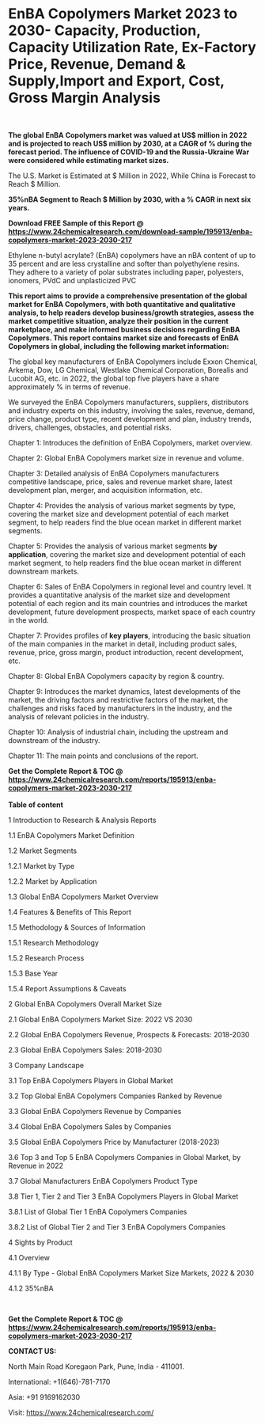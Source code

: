 <h1>EnBA Copolymers Market 2023 to 2030- Capacity, Production, Capacity Utilization Rate, Ex-Factory Price, Revenue, Demand & Supply,Import and Export, Cost, Gross Margin Analysis</h1><br/><p><strong>The global EnBA Copolymers market was valued at US$ million in 2022 and is projected to reach US$ million by 2030, at a <strong>CAGR</strong> of % during the forecast period. The influence of COVID-19 and the Russia-Ukraine War were considered while estimating market sizes.</strong></p><p>The U.S. Market is Estimated at $ Million in 2022, While China is Forecast to Reach $ Million.</p><p><strong>35%nBA Segment to Reach $ Million by 2030, with a % <strong>CAGR</strong> in next six years.</strong></p><div><b>Download FREE Sample of this Report @ <a href="https://www.24chemicalresearch.com/download-sample/195913/enba-copolymers-market-2023-2030-217">https://www.24chemicalresearch.com/download-sample/195913/enba-copolymers-market-2023-2030-217</a></b></div><p>
 
 Ethylene n-butyl acrylate? (EnBA) copolymers have an nBA content of up to 35 percent and are less crystalline and softer than polyethylene resins. They adhere to a variety of polar substrates including paper, polyesters, ionomers, PVdC and unplasticized PVC</p><p><strong>This report aims to provide a comprehensive presentation of the global market for EnBA Copolymers, with both quantitative and qualitative analysis, to help readers develop business/growth strategies, assess the market competitive situation, analyze their position in the current marketplace, and make informed business decisions regarding EnBA Copolymers. This report contains market size and forecasts of EnBA Copolymers in global, including the following market information:</strong></p><p>The global key manufacturers of EnBA Copolymers include Exxon Chemical, Arkema, Dow, LG Chemical, Westlake Chemical Corporation, Borealis and Lucobit AG, etc. in 2022, the global top five players have a share approximately % in terms of revenue.</p><p>We surveyed the EnBA Copolymers manufacturers, suppliers, distributors and industry experts on this industry, involving the sales, revenue, demand, price change, product type, recent development and plan, industry trends, drivers, challenges, obstacles, and potential risks.</p><p>Chapter 1: Introduces the definition of EnBA Copolymers, market overview.</p><p>Chapter 2: Global EnBA Copolymers market size in revenue and volume.</p><p>Chapter 3: Detailed analysis of EnBA Copolymers manufacturers competitive landscape, price, sales and revenue market share, latest development plan, merger, and acquisition information, etc.</p><p>Chapter 4: Provides the analysis of various market segments by type, covering the market size and development potential of each market segment, to help readers find the blue ocean market in different market segments.</p><p>Chapter 5: Provides the analysis of various market segments <strong>by application</strong>, covering the market size and development potential of each market segment, to help readers find the blue ocean market in different downstream markets.</p><p>Chapter 6: Sales of EnBA Copolymers in regional level and country level. It provides a quantitative analysis of the market size and development potential of each region and its main countries and introduces the market development, future development prospects, market space of each country in the world.</p><p>Chapter 7: Provides profiles of <strong>key players</strong>, introducing the basic situation of the main companies in the market in detail, including product sales, revenue, price, gross margin, product introduction, recent development, etc.</p><p>Chapter 8: Global EnBA Copolymers capacity by region & country.</p><p>Chapter 9: Introduces the market dynamics, latest developments of the market, the driving factors and restrictive factors of the market, the challenges and risks faced by manufacturers in the industry, and the analysis of relevant policies in the industry.</p><p>Chapter 10: Analysis of industrial chain, including the upstream and downstream of the industry.</p><p>Chapter 11: The main points and conclusions of the report.</p><div><b>Get the Complete Report & TOC @ <a href="https://www.24chemicalresearch.com/reports/195913/enba-copolymers-market-2023-2030-217">https://www.24chemicalresearch.com/reports/195913/enba-copolymers-market-2023-2030-217</a></b></div><br><b>Table of content</b><p>1 Introduction to Research & Analysis Reports<br />
 
  1.1 EnBA Copolymers Market Definition<br />
 
  1.2 Market Segments<br />
 
  1.2.1 Market by Type<br />
 
  1.2.2 Market by Application<br />
 
  1.3 Global EnBA Copolymers Market Overview<br />
 
  1.4 Features & Benefits of This Report<br />
 
  1.5 Methodology & Sources of Information<br />
 
  1.5.1 Research Methodology<br />
 
  1.5.2 Research Process<br />
 
  1.5.3 Base Year<br />
 
  1.5.4 Report Assumptions & Caveats<br />
 
 2 Global EnBA Copolymers Overall Market Size<br />
 
  2.1 Global EnBA Copolymers Market Size: 2022 VS 2030<br />
 
  2.2 Global EnBA Copolymers Revenue, Prospects & Forecasts: 2018-2030<br />
 
  2.3 Global EnBA Copolymers Sales: 2018-2030<br />
 
 3 Company Landscape<br />
 
  3.1 Top EnBA Copolymers Players in Global Market<br />
 
  3.2 Top Global EnBA Copolymers Companies Ranked by Revenue<br />
 
  3.3 Global EnBA Copolymers Revenue by Companies<br />
 
  3.4 Global EnBA Copolymers Sales by Companies<br />
 
  3.5 Global EnBA Copolymers Price by Manufacturer (2018-2023)<br />
 
  3.6 Top 3 and Top 5 EnBA Copolymers Companies in Global Market, by Revenue in 2022<br />
 
  3.7 Global Manufacturers EnBA Copolymers Product Type<br />
 
  3.8 Tier 1, Tier 2 and Tier 3 EnBA Copolymers Players in Global Market<br />
 
  3.8.1 List of Global Tier 1 EnBA Copolymers Companies<br />
 
  3.8.2 List of Global Tier 2 and Tier 3 EnBA Copolymers Companies<br />
 
 4 Sights by Product<br />
 
  4.1 Overview<br />
 
  4.1.1 By Type - Global EnBA Copolymers Market Size Markets, 2022 & 2030<br />
 
  4.1.2 35%nBA<br />
 
  <br><div><b>Get the Complete Report & TOC @ <a href="https://www.24chemicalresearch.com/reports/195913/enba-copolymers-market-2023-2030-217">https://www.24chemicalresearch.com/reports/195913/enba-copolymers-market-2023-2030-217</a></b></div></p>
 
 <b>CONTACT US:</b><br>
 
 North Main Road Koregaon Park, Pune, India - 411001.<br/>
 
 International: +1(646)-781-7170<br/>
 
 Asia: +91 9169162030<br/>
 
 Visit: <a href="https://www.24chemicalresearch.com/">https://www.24chemicalresearch.com/</a>
 
 <br>